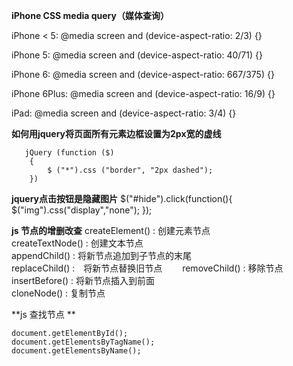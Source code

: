 **iPhone CSS media query（媒体查询）**  

iPhone < 5:
@media screen and (device-aspect-ratio: 2/3) {}
 
iPhone 5:
@media screen and (device-aspect-ratio: 40/71) {}
 
iPhone 6:
@media screen and (device-aspect-ratio: 667/375) {}
 
iPhone 6Plus:
@media screen and (device-aspect-ratio: 16/9) {}
 
iPad:
@media screen and (device-aspect-ratio: 3/4) {}

**如何用jquery将页面所有元素边框设置为2px宽的虚线**
```
   jQuery (function ($)
    {
        $ ("*").css ("border", "2px dashed");
    })
```
**jquery点击按钮是隐藏图片**
$("#hide").click(function(){
  $("img").css("display","none");
});

**js 节点的增删改查**
createElement() : 创建元素节点  
createTextNode() : 创建文本节点  
appendChild() : 将新节点追加到子节点的末尾  
replaceChild() :　将新节点替换旧节点　　
removeChild() : 移除节点  
insertBefore() : 将新节点插入到前面  
cloneNode() : 复制节点

**js 查找节点 **
```
document.getElementById();
document.getElementsByTagName();
document.getElementsByName();
```
